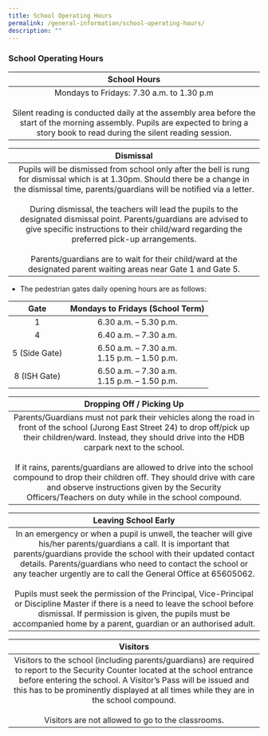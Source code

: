 ```yaml
---
title: School Operating Hours
permalink: /general-information/school-operating-hours/
description: ""
---
```

### School Operating Hours

| School Hours |
|:---:|
| Mondays to Fridays: 7.30 a.m. to 1.30 p.m<br><br>Silent reading is conducted daily at the assembly area before the start of the morning assembly. Pupils are expected to bring a story book to read during the silent reading session. |

| Dismissal |
|:---:|
| Pupils will be dismissed from school only after the bell is rung for dismissal which is at 1.30pm. Should there be a change in the dismissal time, parents/guardians will be notified via a letter.<br><br>During dismissal, the teachers will lead the pupils to the designated dismissal point. Parents/guardians are advised to give specific instructions to their child/ward regarding the preferred pick-up arrangements.<br><br>Parents/guardians are to wait for their child/ward at the designated parent waiting areas near Gate 1 and Gate 5. |

*   The pedestrian gates daily opening hours are as follows:

| Gate | Mondays to Fridays (School Term) |
|:---:|:---:|
| 1 | 6.30 a.m. – 5.30 p.m. |
| 4 | 6.40 a.m. – 7.30 a.m. |
| 5 (Side Gate) | 6.50 a.m. – 7.30 a.m.<br>1.15 p.m. – 1.50 p.m. |
| 8 (ISH Gate) | 6.50 a.m. – 7.30 a.m.<br>1.15 p.m. – 1.50 p.m. |

| Dropping Off / Picking Up |
|:---:|
| Parents/Guardians must not park their vehicles along the road in front of the school (Jurong East Street 24) to drop off/pick up their children/ward. Instead, they should drive into the HDB carpark next to the school.<br> <br>If it rains, parents/guardians are allowed to drive into the school compound to drop their children off. They should drive with care and observe instructions given by the Security Officers/Teachers on duty while in the school compound. |

| Leaving School Early |
|:---:|
| In an emergency or when a pupil is unwell, the teacher will give his/her parents/guardians a call. It is important that parents/guardians provide the school with their updated contact details. Parents/guardians who need to contact the school or any teacher urgently are to call the General Office at 65605062.<br><br>Pupils must seek the permission of the Principal, Vice-Principal or Discipline Master if there is a need to leave the school before dismissal. If permission is given, the pupils must be accompanied home by a parent, guardian or an authorised adult. |

| Visitors |
|:---:|
| Visitors to the school (including parents/guardians) are required to report to the Security Counter located at the school entrance before entering the school. A Visitor’s Pass will be issued and this has to be prominently displayed at all times while they are in the school compound.<br><br>Visitors are not allowed to go to the classrooms. |